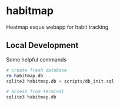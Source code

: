 # habitmap

Heatmap esque webapp for habit tracking

## Local Development

Some helpful commands

```zsh
# create fresh database
rm habitmap.db
sqlite3 habitmap.db < scripts/db_init.sql

# access from terminal
sqlite3 habitmap.db
```
